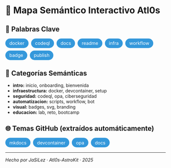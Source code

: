 # 🧠 Mapa Semántico Interactivo Atl0s

<style>
.semantic-box { display: flex; flex-wrap: wrap; gap: 0.5rem; margin: 1rem 0; }
.semantic-badge {
    background-color: #3498db; color: white; padding: 0.4rem 0.8rem;
    border-radius: 1rem; font-size: 0.9rem;
}
</style>

## 🔑 Palabras Clave

<div class="semantic-box">
  <span class="semantic-badge">docker</span>
  <span class="semantic-badge">codeql</span>
  <span class="semantic-badge">docs</span>
  <span class="semantic-badge">readme</span>
  <span class="semantic-badge">infra</span>
  <span class="semantic-badge">workflow</span>
  <span class="semantic-badge">badge</span>
  <span class="semantic-badge">publish</span>
</div>

## 🧭 Categorías Semánticas

- **intro:** inicio, onboarding, bienvenida
- **infraestructura:** docker, devcontainer, setup
- **seguridad:** codeql, opa, ciberseguridad
- **automatizacion:** scripts, workflow, bot
- **visual:** badges, svg, branding
- **educacion:** lab, reto, bootcamp

## 🌐 Temas GitHub (extraídos automáticamente)

<div class="semantic-box">
  <span class="semantic-badge">mkdocs</span>
  <span class="semantic-badge">devcontainer</span>
  <span class="semantic-badge">opa</span>
  <span class="semantic-badge">docs</span>
</div>

---

_Hecho por JaSiLez · Atl0s-AstroKit · 2025_
